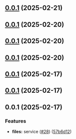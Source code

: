 ## [0.0.1](https://github.com/atls/services/compare/@files/service-entrypoint@0.0.1...@files/service-entrypoint@0.0.1) (2025-02-21)

## [0.0.1](https://github.com/atls/services/compare/@files/service-entrypoint@0.0.1...@files/service-entrypoint@0.0.1) (2025-02-20)

## [0.0.1](https://github.com/atls/services/compare/@files/service-entrypoint@0.0.1...@files/service-entrypoint@0.0.1) (2025-02-20)

## [0.0.1](https://github.com/atls/services/compare/@files/service-entrypoint@0.0.1...@files/service-entrypoint@0.0.1) (2025-02-20)

## [0.0.1](https://github.com/atls/services/compare/@files/service-entrypoint@0.0.1...@files/service-entrypoint@0.0.1) (2025-02-17)

## [0.0.1](https://github.com/atls/services/compare/@files/service-entrypoint@0.0.1...@files/service-entrypoint@0.0.1) (2025-02-17)

## 0.0.1 (2025-02-17)

### Features

- **files:** service ([#28](https://github.com/atls/services/issues/28)) ([57b6d12](https://github.com/atls/services/commit/57b6d12893d5c10065506e347b1b13715b2f8c36))
